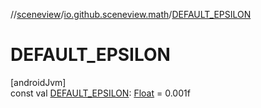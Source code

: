//[sceneview](../../index.md)/[io.github.sceneview.math](index.md)/[DEFAULT_EPSILON](-d-e-f-a-u-l-t_-e-p-s-i-l-o-n.md)

# DEFAULT_EPSILON

[androidJvm]\
const val [DEFAULT_EPSILON](-d-e-f-a-u-l-t_-e-p-s-i-l-o-n.md): [Float](https://kotlinlang.org/api/latest/jvm/stdlib/kotlin/-float/index.html) = 0.001f
